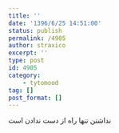 ```yaml
---
title: ''
date: '1396/6/25 14:51:00'
status: publish
permalink: /4905
author: straxico
excerpt: ''
type: post
id: 4905
category:
    - tytomood
tag: []
post_format: []
---
```

نداشتن تنها راه از دست ندادن است